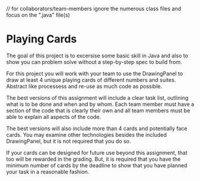 // for collaborators/team-members ignore the numerous class files and focus on the ".java" file(s)




# Playing Cards
The goal of this project is to excersise some basic skill in Java and also to show you can problem solve without a step-by-step spec to build from.

For this project you will work with your team to use the DrawingPanel to draw at least 4 unique playing cards of different numbers and suites. Abstract like processess and re-use as much code as possible.

The best versions of this assignment will include a clear task list, outlining what is to be done and when and by whom. Each team member must have a section of the code that is clearly their own and all team members must be able to explain all aspects of the code.

The best versions will also include more than 4 cards and potentially face cards. You may examine other technologies besides the included DrawingPanel, but it is not required that you do so. 

If your cards can be designed for future use beyond this assignment, that too will be rewarded in the grading. But, it is required that you have the minimum number of cards by the deadline to show that you have planned your task in a reasonable fashion.
